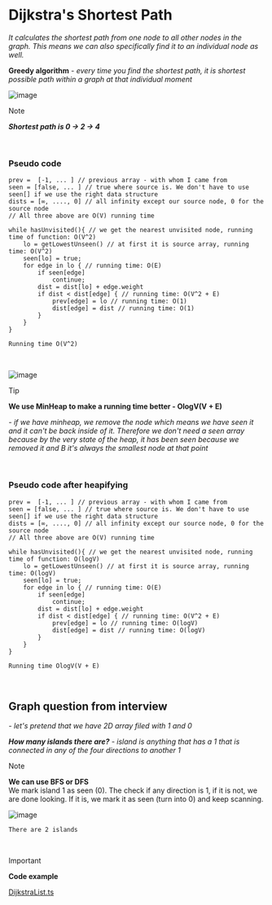 # Dijkstra's Shortest Path

*It calculates the shortest path from one node to all other nodes in the graph. This means we can also specifically find it to an individual node as well.*
<br />

**Greedy algorithm** - *every time you find the shortest path, it is shortest possible path within a graph at that individual moment*

![image](https://github.com/mbrezov/The-Last-Algorithms-Course-Youll-Need-notes/assets/127137480/48d63612-85b3-49fe-8782-f695ed45e189)

>[!NOTE]
>***Shortest path is 0 -> 2 -> 4***

<br />

### Pseudo code
```
prev =  [-1, ... ] // previous array - with whom I came from
seen = [false, ... ] // true where source is. We don't have to use seen[] if we use the right data structure
dists = [∞, ...., 0] // all infinity except our source node, 0 for the source node
// All three above are O(V) running time

while hasUnvisited(){ // we get the nearest unvisited node, running time of function: O(V^2)
    lo = getLowestUnseen() // at first it is source array, running time: O(V^2)
    seen[lo] = true;
    for edge in lo { // running time: O(E)
        if seen[edge]
            continue;
        dist = dist[lo] + edge.weight
        if dist < dist[edge] { // running time: O(V^2 + E)
            prev[edge] = lo // running time: O(1)
            dist[edge] = dist // running time: O(1)
        }
    }
}
```
`Running time O(V^2)`

<br />

![image](https://github.com/mbrezov/The-Last-Algorithms-Course-Youll-Need-notes/assets/127137480/b627f5d5-def5-4abd-997f-989e5151599f)

>[!TIP]
>**We use MinHeap to make a running time better - OlogV(V + E)**
>
>*- if we have minheap, we remove the node which means we have seen it and it can't be back inside of it. Therefore we don't need a seen array because by the very state of the heap, it has been seen because we removed it and B it's always the smallest node at that point*

<br />

### Pseudo code after heapifying
```
prev =  [-1, ... ] // previous array - with whom I came from
seen = [false, ... ] // true where source is. We don't have to use seen[] if we use the right data structure
dists = [∞, ...., 0] // all infinity except our source node, 0 for the source node
// All three above are O(V) running time

while hasUnvisited(){ // we get the nearest unvisited node, running time of function: O(logV)
    lo = getLowestUnseen() // at first it is source array, running time: O(logV)
    seen[lo] = true;
    for edge in lo { // running time: O(E)
        if seen[edge]
            continue;
        dist = dist[lo] + edge.weight
        if dist < dist[edge] { // running time: O(V^2 + E)
            prev[edge] = lo // running time: O(logV)
            dist[edge] = dist // running time: O(logV)
        }
    }
}
```
`Running time OlogV(V + E)`

<br />

##  Graph question from interview
*- let's pretend that we have 2D array filed with 1 and 0*

***How many islands there are?** - island is anything that has a 1 that is connected in any of the four directions to another 1*

>[!NOTE]
>**We can use BFS or DFS**
><br/>
>We mark island 1 as seen (0). The check if any direction is 1, if it is not, we are done looking. If it is, we mark it as seen (turn into 0) and keep scanning.

![image](https://github.com/mbrezov/The-Last-Algorithms-Course-Youll-Need-notes/assets/127137480/17a333f9-25dc-4eaf-8c95-860ad4090818)

`There are 2 islands`

<br />

> [!IMPORTANT]
> **Code example**
> 
> [DijkstraList.ts](https://github.com/mbrezov/The-Last-Algorithms-Course-Youll-Need-notes/blob/main/24-Dijkstra's%20Shortest%20Path/src/DijkstraList.ts)

